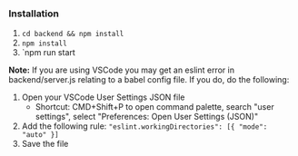 ### Installation

1. `cd backend && npm install`
2. `npm install`
3. `npm run start

**Note:** If you are using VSCode you may get an eslint error in backend/server.js relating to a babel config file. If you do, do the following:

1. Open your VSCode User Settings JSON file
   - Shortcut: CMD+Shift+P to open command palette, search "user settings", select "Preferences: Open User Settings (JSON)"
2. Add the following rule: `"eslint.workingDirectories": [{ "mode": "auto" }]`
3. Save the file

